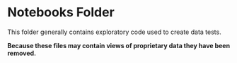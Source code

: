 # Notebooks Folder

This folder generally contains exploratory code used to create data tests.

 **Because these files may contain views of proprietary data they have been removed.**
